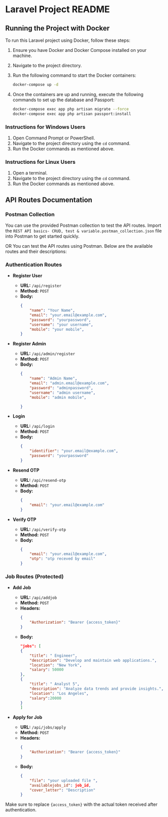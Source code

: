 # Laravel Project README

## Running the Project with Docker

To run this Laravel project using Docker, follow these steps:

1. Ensure you have Docker and Docker Compose installed on your machine.
2. Navigate to the project directory.
3. Run the following command to start the Docker containers:

    ```sh
    docker-compose up -d
    ```

4. Once the containers are up and running, execute the following commands to set up the database and Passport:

    ```sh
    docker-compose exec app php artisan migrate --force
    docker-compose exec app php artisan passport:install
    ```

### Instructions for Windows Users

1. Open Command Prompt or PowerShell.
2. Navigate to the project directory using the `cd` command.
3. Run the Docker commands as mentioned above.

### Instructions for Linux Users

1. Open a terminal.
2. Navigate to the project directory using the `cd` command.
3. Run the Docker commands as mentioned above.

## API Routes Documentation

### Postman Collection

You can use the provided Postman collection to test the API routes. Import the `REST API basics- CRUD, test & variable.postman_collection.json` file into Postman to get started quickly.

OR You can test the API routes using Postman. Below are the available routes and their descriptions:

### Authentication Routes

- **Register User**
    - **URL:** `/api/register`
    - **Method:** `POST`
    - **Body:** 
        ```json
        {
            "name": "Your Name",
            "email": "your.email@example.com",
            "password": "yourpassword",
            "username": "your username",
            "mobile": "your mobile",
        }
        ```

- **Register Admin**
    - **URL:** `/api/admin/register`
    - **Method:** `POST`
    - **Body:** 
        ```json
        {
            "name": "Admin Name",
            "email": "admin.email@example.com",
            "password": "adminpassword",
            "username": "admin username",
            "mobile": "admin mobile",

        }
        ```

- **Login**
    - **URL:** `/api/login`
    - **Method:** `POST`
    - **Body:** 
        ```json
        {
            "identifier": "your.email@example.com",
            "password": "yourpassword"
        }
        ```

- **Resend OTP**
    - **URL:** `/api/resend-otp`
    - **Method:** `POST`
    - **Body:** 
        ```json
        {
            "email": "your.email@example.com"
        }
        ```

- **Verify OTP**
    - **URL:** `/api/verify-otp`
    - **Method:** `POST`
    - **Body:** 
        ```json
        {
            "email": "your.email@example.com",
            "otp": "otp receved by email"
        }
        ```

### Job Routes (Protected)

- **Add Job**
    - **URL:** `/api/addjob`
    - **Method:** `POST`
    - **Headers:** 
        ```json
        {
            "Authorization": "Bearer {access_token}"
        }
        ```
    - **Body:** 
        ```json
        "jobs": [
        {
            "title": " Engineer",
            "description": "Develop and maintain web applications.",
            "location": "New York",
            "salary": 50000
        },
        {
            "title": " Analyst 5",
            "description": "Analyze data trends and provide insights.",
            "location": "Los Angeles",
            "salary":20000
        }
        ]
        ```

- **Apply for Job**
    - **URL:** `/api/jobs/apply`
    - **Method:** `POST`
    - **Headers:** 
        ```json
        {
            "Authorization": "Bearer {access_token}"
        }
        ```
    - **Body:** 
        ```json
        {
            "file": "your uploaded file ",
            "availablejobs_id": job_id,
            "cover_letter": "Description"
        }
        ```

Make sure to replace `{access_token}` with the actual token received after authentication.


